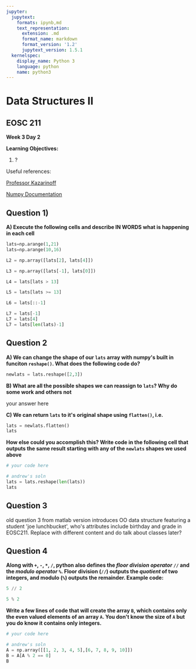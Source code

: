 ```yaml
---
jupyter:
  jupytext:
    formats: ipynb,md
    text_representation:
      extension: .md
      format_name: markdown
      format_version: '1.2'
      jupytext_version: 1.5.1
  kernelspec:
    display_name: Python 3
    language: python
    name: python3
---
```


# Data Structures II

## EOSC 211

**Week 3 Day 2**

**Learning Objectives:**  
1. ?

Useful references:

[Professor Kazarinoff](https://github.com/ProfessorKazarinoff/Problem-Solving-with-Python-37-Edition/blob/master/notebooks/05-NumPy-and-Arrays/05.03-Python-Lists-and-NumPy-Arrays.ipynb)

[Numpy Documentation](https://numpy.org/doc/stable/reference/generated/numpy.array.html)



## Question 1)

**A) Execute the following cells and describe IN WORDS what is happening in each cell**

```python
lats=np.arange(1,21)
lats=np.arange(10,16)
```

```python
L2 = np.array([lats[2], lats[4]])
```

```python
L3 = np.array([lats[-1], lats[0]])
```

```python
L4 = lats[lats > 13]
```

```python
L5 = lats[lats >= 13]
```

```python
L6 = lats[::-1]
```

```python
L7 = lats[-1]
L7 = lats[4]
L7 = lats[len(lats)-1]
```

## Question 2

**A) We can change the shape of our `lats` array with numpy's built in funciton `reshape()`. What does the following code do?**

```python
newlats = lats.reshape([2,3])
```

**B) What are all the possible shapes we can reassign to `lats`? Why do some work and others not**


your answer here


**C) We can return `lats` to it's original shape using `flatten()`, i.e.**

```python
lats = newlats.flatten()
lats
```

**How else could you accomplish this? Write code in the following cell that outputs the same result starting with any of the `newlats` shapes we used above**

```python
# your code here
```

```python
# andrew's soln
lats = lats.reshape(len(lats))
lats
```

## Question 3

old question 3 from matlab version introduces OO data structure featuring a student 'joe lunchbucket', who's attributes include birthday and grade in EOSC211. Replace with different content and do talk about classes later?


## Question 4

**Along with `+`, `-`, `*`, `/`, python also defines the *floor division operator* `//` and the *modulo operator* `%`. Floor division (`//`) outputs the *quotient* of two integers, and modulo (`%`) outputs the remainder. Example code:**

```python
5 // 2
```

```python
5 % 2
```

**Write a few lines of code that will create the array `B`, which contains only the even valued elements of an array `A`. You don't know the size of `A` but you do know it contains only integers.**

```python
# your code here
```

```python
# andrew's soln
A = np.array([[1, 2, 3, 4, 5],[6, 7, 8, 9, 10]])
B = A[A % 2 == 0]
B
```
